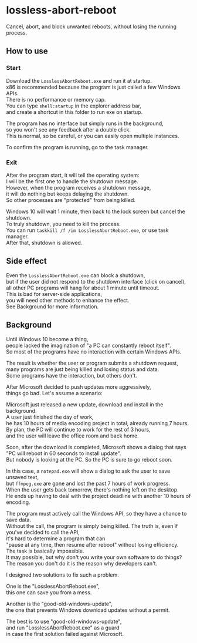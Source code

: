 # lossless-abort-reboot

Cancel, abort, and block unwanted reboots, without losing the running process.

## How to use

### Start

Download the `LosslessAbortReboot.exe` and run it at startup.  
x86 is recommended because the program is just called a few Windows APIs.  
There is no performance or memory cap.  
You can type `shell:startup` in the explorer address bar,  
and create a shortcut in this folder to run exe on startup.

The program has no interface but simply runs in the background,  
so you won't see any feedback after a double click.  
This is normal, so be careful, or you can easily open multiple instances.

To confirm the program is running, go to the task manager.

### Exit

After the program start, it will tell the operating system:  
I will be the first one to handle the shutdown message.  
However, when the program receives a shutdown message,  
it will do nothing but keeps delaying the shutdown.  
So other processes are "protected" from being killed.

Windows 10 will wait 1 minute, then back to the lock screen but cancel the shutdown.  
To truly shutdown, you need to kill the process.  
You can run `taskkill /f /im LosslessAbortReboot.exe`, or use task manager.  
After that, shutdown is allowed.

## Side effect

Even the `LosslessAbortReboot.exe` can block a shutdown,  
but if the user did not respond to the shutdown interface (click on cancel),  
all other PC programs will hang for about 1 minute until timeout.  
This is bad for server-side applications,  
you will need other methods to enhance the effect.  
See Background for more information.

## Background

Until Windows 10 become a thing,  
people lacked the imagination of "a PC can constantly reboot itself".  
So most of the programs have no interaction with certain Windows APIs.

The result is whether the user or program submits a shutdown request,  
many programs are just being killed and losing status and data.  
Some programs have the interaction, but others don't.

After Microsoft decided to push updates more aggressively,  
things go bad. Let's assume a scenario:

Microsoft just released a new update, download and install in the background.  
A user just finished the day of work,  
he has 10 hours of media encoding project in total, already running 7 hours.  
By plan, the PC will continue to work for the rest of 3 hours,  
and the user will leave the office room and back home.

Soon, after the download is completed, Microsoft shows a dialog that says  
"PC will reboot in 60 seconds to install update".  
But nobody is looking at the PC. So the PC is sure to go reboot soon.

In this case, a `notepad.exe` will show a dialog to ask the user to save unsaved text,  
but `ffmpeg.exe` are gone and lost the past 7 hours of work progress.  
When the user gets back tomorrow, there's nothing left on the desktop.  
He ends up having to deal with the project deadline with another 10 hours of encoding.

The program must actively call the Windows API, so they have a chance to save data.  
Without the call, the program is simply being killed.
The truth is, even if you've decided to call the API,  
it's hard to determine a program that can  
"pause at any time, then resume after reboot" without losing efficiency.  
The task is basically impossible.  
It may possible, but why don't you write your own software to do things?  
The reason you don't do it is the reason why developers can't.

I designed two solutions to fix such a problem.

One is the "LosslessAbortReboot.exe",  
this one can save you from a mess.

Another is the "good-old-windows-update",  
the one that prevents Windows download updates without a permit.

The best is to use "good-old-windows-update",  
and run "LosslessAbortReboot.exe" as a guard  
in case the first solution failed against Microsoft.
